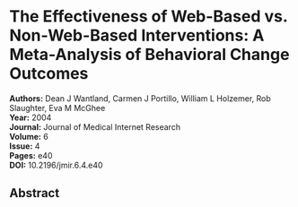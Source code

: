 # The Effectiveness of Web-Based vs. Non-Web-Based Interventions: A Meta-Analysis of Behavioral Change Outcomes

**Authors:** Dean J Wantland, Carmen J Portillo, William L Holzemer, Rob Slaughter, Eva M McGhee  
**Year:** 2004  
**Journal:** Journal of Medical Internet Research  
**Volume:** 6  
**Issue:** 4  
**Pages:** e40  
**DOI:** 10.2196/jmir.6.4.e40  

## Abstract



